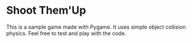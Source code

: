 # <b>Shoot Them'Up</b>
This is a sample game made with Pygame. It uses simple object collision physics. Feel free to test and play with the code.